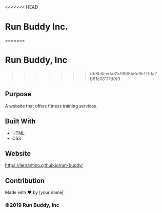<<<<<<< HEAD
# Run Buddy Inc.
=======
# Run Buddy, Inc
>>>>>>> db8b0eeda81c988856d85f71da2b61e08117d0f9

## Purpose
A website that offers fitness training services. 

## Built With
* HTML
* CSS

## Website
https://lernantino.github.io/run-buddy/

## Contribution
Made with ❤️ by [your name]

### ©️2019 Run Buddy, Inc
